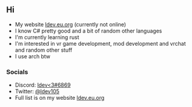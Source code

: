 ## Hi
* My website [ldev.eu.org](https://ldev.eu.org/) (currently not online)
* I know C# pretty good and a bit of random other languages
* I'm currently learning rust
* I'm interested in vr game development, mod development and vrchat and random other stuff
* I use arch btw
### Socials
* Discord: [ldev<3#6869](https://ldev.eu.org/socials/discord)
* Twitter: [@ldev105](https://ldev.eu.org/socials/twitter)
* Full list is on my website [ldev.eu.org](https://ldev.eu.org/)
